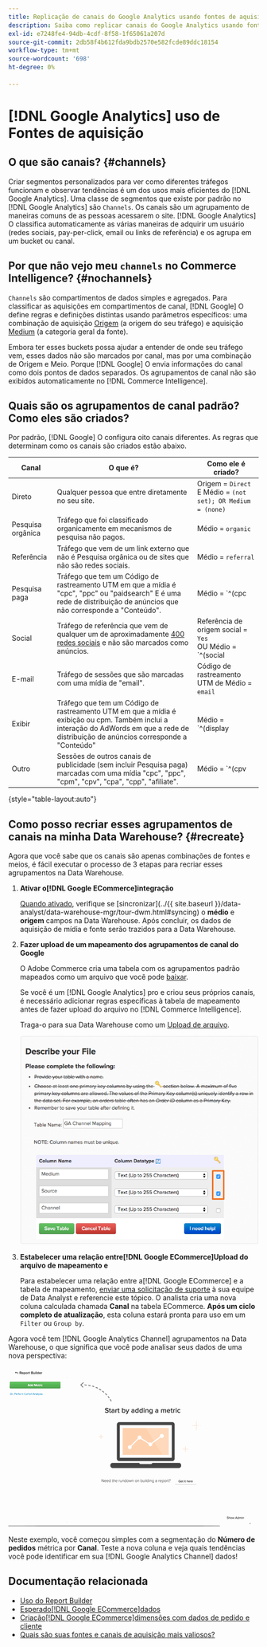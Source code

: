 ```yaml
---
title: Replicação de canais do Google Analytics usando fontes de aquisição
description: Saiba como replicar canais do Google Analytics usando fontes de aquisição.
exl-id: e7248fe4-94db-4cdf-8f58-1f65061a207d
source-git-commit: 2db58f4b612fda9bdb2570e582fcde89ddc18154
workflow-type: tm+mt
source-wordcount: '698'
ht-degree: 0%

---
```


# [!DNL Google Analytics] uso de Fontes de aquisição

## O que são canais? {#channels}

Criar segmentos personalizados para ver como diferentes tráfegos funcionam e observar tendências é um dos usos mais eficientes do [!DNL Google Analytics]. Uma classe de segmentos que existe por padrão no [!DNL Google Analytics] são `Channels`. Os canais são um agrupamento de maneiras comuns de as pessoas acessarem o site.  [!DNL Google Analytics] O classifica automaticamente as várias maneiras de adquirir um usuário (redes sociais, pay-per-click, email ou links de referência) e os agrupa em um bucket ou canal.

## Por que não vejo meu `channels` no Commerce Intelligence? {#nochannels}

`Channels` são compartimentos de dados simples e agregados. Para classificar as aquisições em compartimentos de canal, [!DNL Google] O define regras e definições distintas usando parâmetros específicos: uma combinação de aquisição [Origem](https://support.google.com/analytics/answer/1033173?hl=en) (a origem do seu tráfego) e aquisição [Medium](https://support.google.com/analytics/answer/6099206?hl=en) (a categoria geral da fonte).

Embora ter esses buckets possa ajudar a entender de onde seu tráfego vem, esses dados não são marcados por canal, mas por uma combinação de Origem e Meio. Porque [!DNL Google] O envia informações do canal como dois pontos de dados separados. Os agrupamentos de canal não são exibidos automaticamente no [!DNL Commerce Intelligence].

## Quais são os agrupamentos de canal padrão? Como eles são criados?

Por padrão, [!DNL Google] O configura oito canais diferentes. As regras que determinam como os canais são criados estão abaixo.

| **Canal** | **O que é?** | **Como ele é criado?** |
|---|---|---|
| Direto | Qualquer pessoa que entre diretamente no seu site. | Origem = `Direct`<br>E Médio = `(not set); OR Medium = (none)` |
| Pesquisa orgânica | Tráfego que foi classificado organicamente em mecanismos de pesquisa não pagos. | Médio = `organic` |
| Referência | Tráfego que vem de um link externo que não é Pesquisa orgânica ou de sites que não são redes sociais. | Médio = `referral` |
| Pesquisa paga | Tráfego que tem um Código de rastreamento UTM em que a mídia é &quot;cpc&quot;, &quot;ppc&quot; ou &quot;paidsearch&quot; E é uma rede de distribuição de anúncios que não corresponde a &quot;Conteúdo&quot;. | Médio = `^(cpc|ppc|paidsearch)$`<br>AND Rede de distribuição de anúncios ≠ `Content` |
| Social | Tráfego de referência que vem de qualquer um de aproximadamente [400 redes sociais](https://www.annielytics.com/blog/analytics/sites-google-analytics-includes-in-social-reports/) e não são marcados como anúncios. | Referência de origem social = `Yes`<br>OU Médio = `^(social|social-network|social-media|sm|social network|social media)$` |
| E-mail | Tráfego de sessões que são marcadas com uma mídia de &quot;email&quot;. | Código de rastreamento UTM de Médio = `email` |
| Exibir | Tráfego que tem um Código de rastreamento UTM em que a mídia é exibição ou cpm. Também inclui a interação do AdWords em que a rede de distribuição de anúncios corresponde a &quot;Conteúdo&quot; | Médio = `^(display|cpm|banner)$`<br>OU Rede de distribuição de anúncios = `Content`<br>E Formato Ad ≠ `Text` |
| Outro | Sessões de outros canais de publicidade (sem incluir Pesquisa paga) marcadas com uma mídia &quot;cpc&quot;, &quot;ppc&quot;, &quot;cpm&quot;, &quot;cpv&quot;, &quot;cpa&quot;, &quot;cpp&quot;, &quot;afiliate&quot;. | Médio = `^(cpv|cpa|cpp|content-text)$` |

{style="table-layout:auto"}

## Como posso recriar esses agrupamentos de canais na minha Data Warehouse? {#recreate}

Agora que você sabe que os canais são apenas combinações de fontes e meios, é fácil executar o processo de 3 etapas para recriar esses agrupamentos na Data Warehouse.

1. **Ativar o[!DNL Google ECommerce]integração**

   [Quando ativado](../importing-data/integrations/google-ecommerce.md), verifique se [sincronizar](../{{ site.baseurl }}/data-analyst/data-warehouse-mgr/tour-dwm.html#syncing) o **médio** e **origem** campos na Data Warehouse. Após concluir, os dados de aquisição de mídia e fonte serão trazidos para a Data Warehouse.

1. **Fazer upload de um mapeamento dos agrupamentos de canal do Google**

   O Adobe Commerce cria uma tabela com os agrupamentos padrão mapeados como um arquivo que você pode [baixar](../../assets/ga-channel-mapping.csv).

   Se você é um [!DNL Google Analytics] pro e criou seus próprios canais, é necessário adicionar regras específicas à tabela de mapeamento antes de fazer upload do arquivo no [!DNL Commerce Intelligence].

   Traga-o para sua Data Warehouse como um [Upload de arquivo](../importing-data/connecting-data/using-file-uploader.md).

   ![](../../assets/Setting_Primary_Keys.png)

1. **Estabelecer uma relação entre[!DNL Google ECommerce]Upload do arquivo de mapeamento e**

   Para estabelecer uma relação entre a[!DNL Google ECommerce] e a tabela de mapeamento, [enviar uma solicitação de suporte](../../guide-overview.md#Submitting-a-Support-Ticket) à sua equipe de Data Analyst e referencie este tópico. O analista cria uma nova coluna calculada chamada **Canal** na tabela ECommerce. **Após um ciclo completo de atualização**, esta coluna estará pronta para uso em um `Filter` ou `Group by`.

Agora você tem [!DNL Google Analytics Channel] agrupamentos na Data Warehouse, o que significa que você pode analisar seus dados de uma nova perspectiva:

![Segmentação da métrica Número de pedidos por canal](../../assets/GA_Channel_Gif.gif)

Neste exemplo, você começou simples com a segmentação do **Número de pedidos** métrica por **Canal**. Teste a nova coluna e veja quais tendências você pode identificar em sua [!DNL Google Analytics Channel] dados!

## Documentação relacionada

* [Uso do Report Builder](../../tutorials/using-visual-report-builder.md)
* [Esperado[!DNL Google ECommerce]dados](../importing-data/integrations/google-ecommerce-data.md)
* [Criação[!DNL Google ECommerce]dimensões com dados de pedido e cliente](../data-warehouse-mgr/bldg-google-ecomm-dim.md)
* [Quais são suas fontes e canais de aquisição mais valiosos?](../analysis/most-value-source-channel.md)
